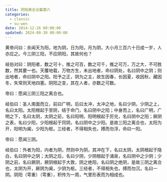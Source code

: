 ```yaml
---
title: 阴阳离合论篇第六
categories:
  - classic
  - su-wen
date: 2014-12-26 00:00:00
updated: 2024-08-30 00:00:00
---
```


黄帝问曰：余闻天为阳，地为阴，日为阳，月为阴，大小月三百六十日成一岁，人亦应之。今三阴三阳，不应阴阳，其故何也？

岐伯对曰：阴阳者，数之可十，推之可百，数之可千，推之可万，万之大，不可胜数，然其要一也。天覆地载，万物方生，未出地者，命曰阴处，名曰阴中之阴；则出地者，命曰阴中之阳。阳予之正，阴为之主，故生因春，长因夏，收因秋，藏因冬，失常则天地四塞。阴阳之变，其在人者，亦数之可数。

帝曰：愿闻三阴三阳之离合也。

岐伯曰：圣人南面而立，前曰广明，后曰太冲，太冲之地，名曰少阴，少阴之上，名曰太阳。太阳根起于至阴，结于命门，名曰阴中之阳；中身而上，名曰广明，广明之下，名曰太阴，太阴之前，名曰阳明，阳明根起于厉兑，名曰阴中之阳；厥阴之表，名曰少阳，少阳根起于窍阴，名曰阴中之少阳。是故三阳之离合也，太阳为开，阳明为阖，少阳为枢。三经者，不得相失也，搏而勿浮，命曰一阳。

帝曰：愿闻三阴。

岐伯曰：外者为阳，内者为阴，然则中为阴，其冲在下，名曰太阴，太阴根起于隐白，名曰阴中之阴；太阴之后，名曰少阴，少阴根起于涌泉，名曰阴中之少阴；少阴之前，名曰厥阴，厥阴根起于大敦，阴之绝阳，名曰阴之绝阴，是故三阴之离合也，太阴为开，厥阴为阖，少阴为枢。三经者，不得相失也，搏而勿沉，名曰一阴。阴阳（雩重）（雩重），积传为一周，气里形表而为相成也。
